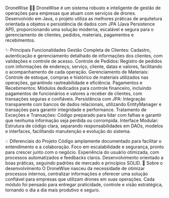 DroneWise 🚁✨
DroneWise é um sistema robusto e inteligente de gestão de operações para empresas que atuam com serviços de drones. Desenvolvido em Java, o projeto utiliza as melhores práticas de arquitetura orientada a objetos e persistência de dados com JPA (Java Persistence API), proporcionando uma solução moderna, escalável e segura para o gerenciamento de clientes, pedidos, materiais, pagamentos e recebimentos.

✨ Principais Funcionalidades
Gestão Completa de Clientes: Cadastro, autenticação e gerenciamento detalhado de informações dos clientes, com validações e controle de acesso.
Controle de Pedidos: Registro de pedidos com informações de endereço, serviço, cliente, datas e valores, facilitando o acompanhamento de cada operação.
Gerenciamento de Materiais: Controle de estoque, compras e histórico de materiais utilizados nas operações, garantindo rastreabilidade e eficiência.
Pagamentos e Recebimentos: Módulos dedicados para controle financeiro, incluindo pagamentos de funcionários e valores a receber de clientes, com transações seguras e confiáveis.
Persistência com JPA: Integração transparente com bancos de dados relacionais, utilizando EntityManager e transações para garantir integridade e performance.
Tratamento de Exceções e Transações: Código preparado para lidar com falhas e garantir que nenhuma informação seja perdida ou corrompida.
Interface Modular: Estrutura de código clara, separando responsabilidades em DAOs, modelos e interfaces, facilitando manutenção e evolução do sistema.

💡 Diferenciais do Projeto
Código amplamente documentado para facilitar o entendimento e a colaboração.
Foco em escalabilidade e segurança, pronto para crescer junto com o negócio.
Experiência do usuário otimizada, com processos automatizados e feedbacks claros.
Desenvolvimento orientado a boas práticas, seguindo padrões de mercado e princípios SOLID.
🚀 Sobre o desenvolvimento
O DroneWise nasceu da necessidade de otimizar processos internos, centralizar informações e oferecer uma solução confiável para empresas que utilizam drones em suas operações. Cada módulo foi pensado para entregar praticidade, controle e visão estratégica, tornando o dia a dia mais produtivo e seguro.
